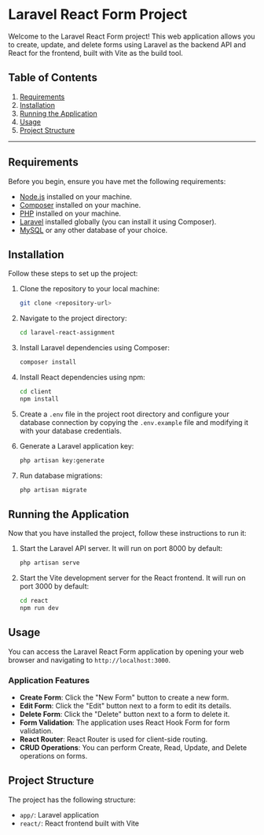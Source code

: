 # Laravel React Form Project

Welcome to the Laravel React Form project! This web application allows you to create, update, and delete forms using Laravel as the backend API and React for the frontend, built with Vite as the build tool.

## Table of Contents

1. [Requirements](#requirements)
2. [Installation](#installation)
3. [Running the Application](#running-the-application)
4. [Usage](#usage)
5. [Project Structure](#project-structure)

---

## Requirements

Before you begin, ensure you have met the following requirements:

-   [Node.js](https://nodejs.org/) installed on your machine.
-   [Composer](https://getcomposer.org/) installed on your machine.
-   [PHP](https://www.php.net/) installed on your machine.
-   [Laravel](https://laravel.com/) installed globally (you can install it using Composer).
-   [MySQL](https://www.mysql.com/) or any other database of your choice.

## Installation

Follow these steps to set up the project:

1. Clone the repository to your local machine:

    ```bash
    git clone <repository-url>
    ```

2. Navigate to the project directory:

    ```bash
    cd laravel-react-assignment
    ```

3. Install Laravel dependencies using Composer:

    ```bash
    composer install
    ```

4. Install React dependencies using npm:

    ```bash
    cd client
    npm install
    ```

5. Create a `.env` file in the project root directory and configure your database connection by copying the `.env.example` file and modifying it with your database credentials.

6. Generate a Laravel application key:

    ```bash
    php artisan key:generate
    ```

7. Run database migrations:

    ```bash
    php artisan migrate
    ```

## Running the Application

Now that you have installed the project, follow these instructions to run it:

1. Start the Laravel API server. It will run on port 8000 by default:

    ```bash
    php artisan serve
    ```

2. Start the Vite development server for the React frontend. It will run on port 3000 by default:

    ```bash
    cd react
    npm run dev
    ```

## Usage

You can access the Laravel React Form application by opening your web browser and navigating to `http://localhost:3000`.

### Application Features

-   **Create Form**: Click the "New Form" button to create a new form.
-   **Edit Form**: Click the "Edit" button next to a form to edit its details.
-   **Delete Form**: Click the "Delete" button next to a form to delete it.
-   **Form Validation**: The application uses React Hook Form for form validation.
-   **React Router**: React Router is used for client-side routing.
-   **CRUD Operations**: You can perform Create, Read, Update, and Delete operations on forms.

## Project Structure

The project has the following structure:

-   `app/`: Laravel application
-   `react/`: React frontend built with Vite

